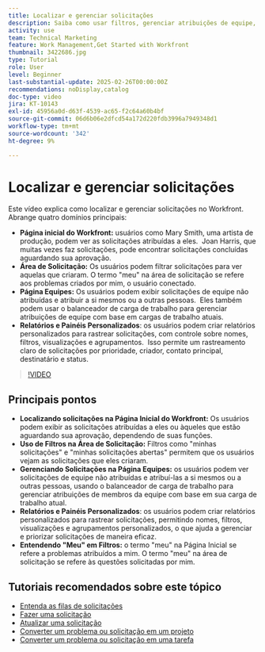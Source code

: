 ```yaml
---
title: Localizar e gerenciar solicitações
description: Saiba como usar filtros, gerenciar atribuições de equipe, criar relatórios e painéis personalizados e esclarecer o significado de "meu" em diferentes contextos para um gerenciamento eficaz de solicitações.
activity: use
team: Technical Marketing
feature: Work Management,Get Started with Workfront
thumbnail: 3422686.jpg
type: Tutorial
role: User
level: Beginner
last-substantial-update: 2025-02-26T00:00:00Z
recommendations: noDisplay,catalog
doc-type: video
jira: KT-10143
exl-id: 45956a0d-d63f-4539-ac65-f2c64a60b4bf
source-git-commit: 06d6b06e2dfcd54a172d220fdb3996a7949348d1
workflow-type: tm+mt
source-wordcount: '342'
ht-degree: 9%

---
```


# Localizar e gerenciar solicitações

Este vídeo explica como localizar e gerenciar solicitações no Workfront. &#x200B; Abrange quatro domínios principais:

* **Página inicial do Workfront:** usuários como Mary Smith, uma artista de produção, podem ver as solicitações atribuídas a eles. &#x200B; Joan Harris, que muitas vezes faz solicitações, pode encontrar solicitações concluídas aguardando sua aprovação. &#x200B;
* **Área de Solicitação:** Os usuários podem filtrar solicitações para ver aquelas que criaram.&#x200B; O termo &quot;meu&quot; na área de solicitação se refere aos problemas criados por mim, o usuário conectado. &#x200B;
* **Página Equipes:** Os usuários podem exibir solicitações de equipe não atribuídas e atribuir a si mesmos ou a outras pessoas. &#x200B; Eles também podem usar o balanceador de carga de trabalho para gerenciar atribuições de equipe com base em cargas de trabalho atuais. &#x200B;
* **Relatórios e Painéis Personalizados**: os usuários podem criar relatórios personalizados para rastrear solicitações, com controle sobre nomes, filtros, visualizações e agrupamentos. &#x200B; Isso permite um rastreamento claro de solicitações por prioridade, criador, contato principal, destinatário e status. &#x200B;


>[!VIDEO](https://video.tv.adobe.com/v/3422686/?quality=12&learn=on&enablevpops)

## Principais pontos

* **Localizando solicitações na Página Inicial do Workfront:** Os usuários podem exibir as solicitações atribuídas a eles ou àqueles que estão aguardando sua aprovação, dependendo de suas funções. &#x200B;
* **Uso de Filtros na Área de Solicitação:** Filtros como &quot;minhas solicitações&quot; e &quot;minhas solicitações abertas&quot; permitem que os usuários vejam as solicitações que eles criaram. &#x200B;
* **Gerenciando Solicitações na Página Equipes:** os usuários podem ver solicitações de equipe não atribuídas e atribuí-las a si mesmos ou a outras pessoas, usando o balanceador de carga de trabalho para gerenciar atribuições de membros da equipe com base em sua carga de trabalho atual. &#x200B;
* **Relatórios e Painéis Personalizados**: os usuários podem criar relatórios personalizados para rastrear solicitações, permitindo nomes, filtros, visualizações e agrupamentos personalizados, o que ajuda a gerenciar e priorizar solicitações de maneira eficaz. &#x200B;
* **Entendendo &quot;Meu&quot; em Filtros:** o termo &quot;meu&quot; na Página Inicial se refere a problemas atribuídos a mim. O termo &quot;meu&quot; na área de solicitação se refere às questões solicitadas por mim. &#x200B;


## Tutoriais recomendados sobre este tópico

* [Entenda as filas de solicitações](/help/manage-work/request-queues/understand-request-queues.md)
* [Fazer uma solicitação](/help/manage-work/issues-requests/make-a-request.md)
* [Atualizar uma solicitação](/help/manage-work/issues-requests/update-a-request.md)
* [Converter um problema ou solicitação em um projeto](/help/manage-work/issues-requests/create-a-project-from-a-request.md)
* [Converter um problema ou solicitação em uma tarefa](/help/manage-work/issues-requests/convert-issues-to-other-work-items.md)

